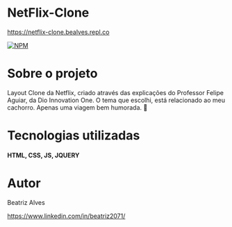 # NetFlix-Clone

https://netflix-clone.bealves.repl.co 

[![NPM](https://img.shields.io/npm/l/react)](https://github.com/bea3853/netflix-clone/blob/master/LICENSE)

  

#  Sobre o projeto

  
Layout Clone da Netflix, criado através das explicações do Professor Felipe Aguiar, da Dio Innovation One.
O tema que escolhi, está relacionado ao meu cachorro. Apenas uma viagem bem humorada. 🐶

  
#  Tecnologias utilizadas

####  HTML, CSS, JS, JQUERY

#  Autor


Beatriz Alves

https://www.linkedin.com/in/beatriz2071/
